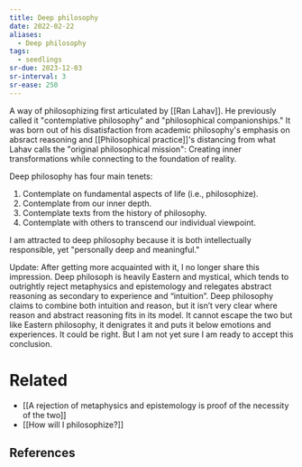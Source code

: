 ```yaml
---
title: Deep philosophy
date: 2022-02-22
aliases:
  - Deep philosophy
tags:
  - seedlings
sr-due: 2023-12-03
sr-interval: 3
sr-ease: 250
---
```

A way of philosophizing first articulated by [[Ran Lahav]]. He previously called it "contemplative philosophy" and "philosophical companionships." It was born out of his disatisfaction from academic philosophy's emphasis on absract reasoning and [[Philosophical practice]]'s distancing from what Lahav calls the "original philosophical mission":   Creating inner transformations while connecting to the foundation of reality.

Deep philosophy has four main tenets:

1. Contemplate on fundamental aspects of life (i.e., philosophize).
2. Contemplate from our inner depth.
3. Contemplate texts from the history of philosophy.
4. Contemplate with others to transcend our  individual viewpoint.

I am attracted to deep philosophy because it is both intellectually responsible, yet "personally deep and meaningful."

Update: After getting more acquainted with it, I no longer share this impression. Deep philosoph is heavily Eastern and mystical, which tends to outrightly reject metaphysics and epistemology and relegates abstract reasoning as secondary to experience and “intuition”. Deep philosophy claims to combine both intuition and reason, but it isn’t very clear where reason and abstract reasoning fits in its model. It cannot escape the two but like Eastern philosophy, it denigrates it and puts it below emotions and experiences. It could be right. But I am not yet sure I am ready to accept this conclusion.

# Related

- [[A rejection of metaphysics and epistemology is proof of the necessity of the two]]
- [[How will I philosophize?]]

## References